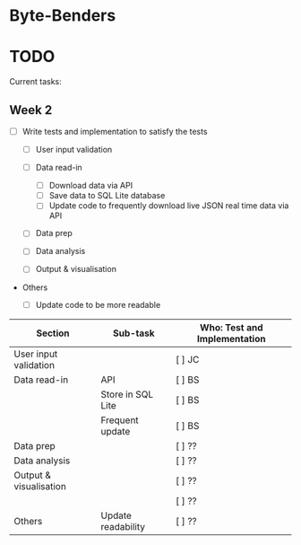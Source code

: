 # Byte-Benders
 
 # TODO
Current tasks:
## Week 2
- [ ] Write tests and implementation to satisfy the tests
    - [ ] User input validation

    - [ ] Data read-in
        - [ ] Download data via API
        - [ ] Save data to SQL Lite database
        - [ ] Update code to frequently download live JSON real time data via API

    - [ ] Data prep

    - [ ] Data analysis

    - [ ] Output & visualisation

- Others
    - [ ] Update code to be more readable



|Section                     |Sub-task                    |Who: Test and Implementation|
|----------------------------|----------------------------|----------------------------|
|User input validation       |                            |[ ] JC                      |
|Data read-in                |API                         |[ ] BS                      |
|                            |Store in SQL Lite           |[ ] BS                      |
|                            |Frequent update             |[ ] BS                      |
|Data prep                   |                            |[ ] ??                      |
|Data analysis               |                            |[ ] ??                      |
|Output & visualisation      |                            |[ ] ??                      |
|                            |                            |[ ] ??                      |
|Others                      |Update readability          |[ ] ??                      |

